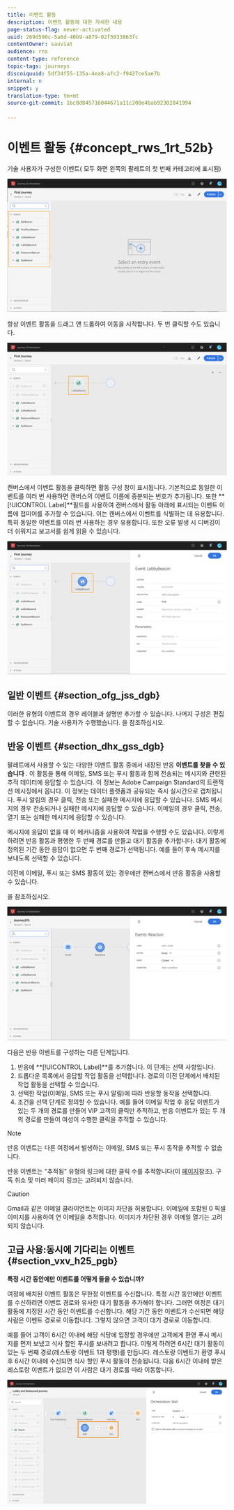 ```yaml
---
title: 이벤트 활동
description: 이벤트 활동에 대한 자세한 내용
page-status-flag: never-activated
uuid: 269d590c-5a6d-40b9-a879-02f5033863fc
contentOwner: sauviat
audience: rns
content-type: reference
topic-tags: journeys
discoiquuid: 5df34f55-135a-4ea8-afc2-f9427ce5ae7b
internal: n
snippet: y
translation-type: tm+mt
source-git-commit: 1bc8d845716044671a11c200e4bab92302841994

---
```



# 이벤트 활동 {#concept_rws_1rt_52b}

기술 사용자가 구성한 이벤트( [](../event/about-events.md) 모두 화면 왼쪽의 팔레트의 첫 번째 카테고리에 표시됨)

![](../assets/journey43.png)

항상 이벤트 활동을 드래그 앤 드롭하여 이동을 시작합니다. 두 번 클릭할 수도 있습니다.

![](../assets/journey44.png)

캔버스에서 이벤트 활동을 클릭하면 활동 구성 창이 표시됩니다. 기본적으로 동일한 이벤트를 여러 번 사용하면 캔버스의 이벤트 이름에 증분되는 번호가 추가됩니다. 또한 **[!UICONTROL Label]**필드를 사용하여 캔버스에서 활동 아래에 표시되는 이벤트 이름에 접미어를 추가할 수 있습니다. 이는 캔버스에서 이벤트를 식별하는 데 유용합니다. 특히 동일한 이벤트를 여러 번 사용하는 경우 유용합니다. 또한 오류 발생 시 디버깅이 더 쉬워지고 보고서를 쉽게 읽을 수 있습니다.

![](../assets/journey33.png)

## 일반 이벤트 {#section_ofg_jss_dgb}

이러한 유형의 이벤트의 경우 레이블과 설명만 추가할 수 있습니다. 나머지 구성은 편집할 수 없습니다. 기술 사용자가 수행했습니다. 을 [](../event/about-events.md)참조하십시오.

## 반응 이벤트 {#section_dhx_gss_dgb}

팔레트에서 사용할 수 있는 다양한 이벤트 활동 중에서 내장된 반응 **이벤트를 찾을 수 있습니다** . 이 활동을 통해 이메일, SMS 또는 푸시 활동과 함께 전송되는 메시지와 관련된 추적 데이터에 응답할 수 있습니다. 이 정보는 Adobe Campaign Standard의 트랜잭션 메시징에서 옵니다. 이 정보는 데이터 플랫폼과 공유되는 즉시 실시간으로 캡처됩니다. 푸시 알림의 경우 클릭, 전송 또는 실패한 메시지에 응답할 수 있습니다. SMS 메시지의 경우 전송되거나 실패한 메시지에 응답할 수 있습니다. 이메일의 경우 클릭, 전송, 열기 또는 실패한 메시지에 응답할 수 있습니다.

메시지에 응답이 없을 때 이 메커니즘을 사용하여 작업을 수행할 수도 있습니다. 이렇게 하려면 반응 활동과 평행한 두 번째 경로를 만들고 대기 활동을 추가합니다. 대기 활동에 정의된 기간 동안 응답이 없으면 두 번째 경로가 선택됩니다. 예를 들어 후속 메시지를 보내도록 선택할 수 있습니다.

이전에 이메일, 푸시 또는 SMS 활동이 있는 경우에만 캔버스에서 반응 활동을 사용할 수 있습니다.

을 [](../building-journeys/about-action-activities.md)참조하십시오.

![](../assets/journey45.png)

다음은 반응 이벤트를 구성하는 다른 단계입니다.

1. 반응에 **[!UICONTROL Label]**를 추가합니다. 이 단계는 선택 사항입니다.
1. 드롭다운 목록에서 응답할 작업 활동을 선택합니다. 경로의 이전 단계에서 배치된 작업 활동을 선택할 수 있습니다.
1. 선택한 작업(이메일, SMS 또는 푸시 알림)에 따라 반응할 동작을 선택합니다.
1. 조건을 선택 단계로 정의할 수 있습니다. 예를 들어 이메일 작업 후 응답 이벤트가 있는 두 개의 경로를 만들어 VIP 고객의 클릭만 추적하고, 반응 이벤트가 있는 두 개의 경로를 만들어 여성이 수행한 클릭을 추적할 수 있습니다.

>[!NOTE]
>
>반응 이벤트는 다른 여정에서 발생하는 이메일, SMS 또는 푸시 동작을 추적할 수 없습니다.
>
>반응 이벤트는 &quot;추적됨&quot; 유형의 링크에 대한 클릭 수를 추적합니다(이 [페이지](https://docs.adobe.com/content/help/en/campaign-standard/using/designing-content/links.html#about-tracked-urls)참조). 구독 취소 및 미러 페이지 링크는 고려되지 않습니다.

>[!CAUTION]
>
>Gmail과 같은 이메일 클라이언트는 이미지 차단을 허용합니다. 이메일에 포함된 0 픽셀 이미지를 사용하여 연 이메일을 추적합니다. 이미지가 차단된 경우 이메일 열기는 고려되지 않습니다.

## 고급 사용:동시에 기다리는 이벤트{#section_vxv_h25_pgb}

**특정 시간 동안에만 이벤트를 어떻게 들을 수 있습니까?**

여정에 배치된 이벤트 활동은 무한정 이벤트를 수신합니다. 특정 시간 동안에만 이벤트를 수신하려면 이벤트 경로와 유사한 대기 활동을 추가해야 합니다. 그러면 여정은 대기 활동에 지정된 시간 동안 이벤트를 수신합니다. 해당 기간 동안 이벤트가 수신되면 해당 사람은 이벤트 경로로 이동합니다. 그렇지 않으면 고객이 대기 경로로 이동합니다.

예를 들어 고객이 6시간 이내에 해당 식당에 입장할 경우에만 고객에게 환영 푸시 메시지를 먼저 보냈고 식사 할인 푸시를 보내려고 합니다. 이렇게 하려면 6시간 대기 활동이 있는 두 번째 경로(레스토랑 이벤트 1과 평행)를 만듭니다. 레스토랑 이벤트가 환영 푸시 후 6시간 이내에 수신되면 식사 할인 푸시 활동이 전송됩니다. 다음 6시간 이내에 받은 레스토랑 이벤트가 없으면 이 사람은 대기 경로를 따라 이동합니다.

![](../assets/journeyuc2_31.png)
